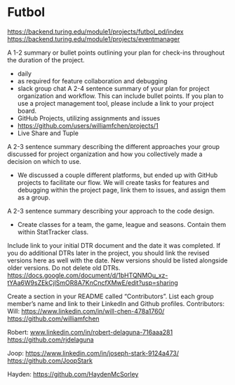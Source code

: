 # Futbol

https://backend.turing.edu/module1/projects/futbol_pd/index
https://backend.turing.edu/module1/projects/eventmanager

A 1-2 summary or bullet points outlining your plan for check-ins throughout the duration of the project.
 - daily
 - as required for feature collaboration and debugging
 - slack group chat
A 2-4 sentence summary of your plan for project organization and workflow. This can include bullet points. If you plan to use a project management tool, please include a link to your project board.
 - GitHub Projects, utilizing assignments and issues
 - https://github.com/users/williamfchen/projects/1
 - Live Share and Tuple

A 2-3 sentence summary describing the different approaches your group discussed for project organization and how you collectively made a decision on which to use.
 - We discussed a couple different platforms, but ended up with GitHub projects to facilitate our flow.  We will create tasks for features and debugging within the project page, link them to issues, and assign them as a group.

A 2-3 sentence summary describing your approach to the code design.
 - Create classes for a team, the game, league and seasons.  Contain them within StatTracker class.

Include link to your initial DTR document and the date it was completed. If you do additional DTRs later in the project, you should link the revised versions here as well with the date. New versions should be listed alongside older versions. Do not delete old DTRs.
https://docs.google.com/document/d/1bHTQNMOu_xz-tYAa6W9sZEkCjlSmOR8A7KnCncfXMwE/edit?usp=sharing

Create a section in your README called “Contributors”. List each group member’s name and link to their LinkedIn and Github profiles.
Contributors:
Will: https://www.linkedin.com/in/will-chen-478a1760/
https://github.com/williamfchen 

Robert: www.linkedin.com/in/robert-delaguna-716aaa281 
https://github.com/rjdelaguna

Joop: https://www.linkedin.com/in/joseph-stark-9124a473/
https://github.com/JoopStark

Hayden: https://github.com/HaydenMcSorley